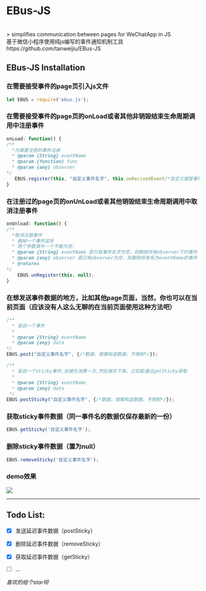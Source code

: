 # EBus-JS
 <br>
> simplifies communication between pages for WeChatApp in JS <br>基于微信小程序使用纯js编写的事件通知机制工具<br>https://github.com/tanweijiu/EBus-JS

 <br>

## EBus-JS Installation

### 在需要接受事件的page页引入js文件

```js 
let EBUS = require('ebus.js');
```

 
### 在需要接受事件的page页的onLoad或者其他非销毁结束生命周期调用中注册事件

```js  
onLoad: function() {
/**
  *为需要注册的事件注册  
  * @param {String} eventName
  * @param {function} func
  * @param {any} observer
*/
   EBUS.register(this, "自定义事件名字", this.onRecivedEvent/*自定义接受事件*/);
}
```



### 在注册过的page页的onUnLoad或者其他销毁结束生命周期调用中取消注册事件

```js  
onUnload: function() {
/**
  *取消注册事件  
  * 删掉一个事件监听
  * 两个参数其中一个不能为空，
  * @param {String} eventName 若只有事件名字为空，则删除所有observer下的事件
  * @param {any} observer 若只有observer为空，则删除所有名为eventName的事件
  * @returns
*/
    EBUS.unRegister(this, null);
}
```


### 在想发送事件数据的地方，比如其他page页面，当然，你也可以在当前页面（应该没有人这么无聊的在当前页面使用这种方法吧）

```js 
/**
  * 发送一个事件
  * 
  * @param {String} eventName
  * @param {any} data
*/
EBUS.post("自定义事件名字", {/*数据，按需构造数据，不限制*/});
```

```js 
/**
  * 发送一个sticky事件,会被先消费一次,然后保存下来，之后能通过getSticky获取
  * 
  * @param {String} eventName
  * @param {any} data
 */
EBUS.postSticky("自定义事件名字", {/*数据，按需构造数据，不限制*/});
```

### 获取sticky事件数据（同一事件名的数据仅保存最新的一份）

```js
EBUS.getSticky('自定义事件名字');
```

### 删除sticky事件数据（置为null）

```js
EBUS.removeSticky('自定义事件名字');
```


 


### **demo效果**<br>
 ![](https://github.com/tanweijiu/EBus-JS/blob/master/art/ebus.gif)
***



## **Todo List:**
 + [x] 发送延迟事件数据（postSticky）
 + [x] 删除延迟事件数据（removeSticky）
 + [x] 获取延迟事件数据（getSticky）
 + [ ] ...
 

*喜欢的给个star呗*  





